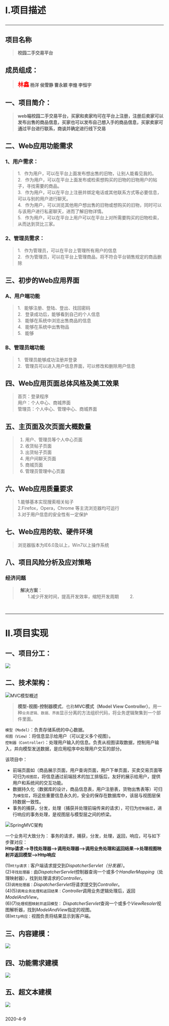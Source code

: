 # I.项目描述<hr>

## 项目名称
> **校园二手交易平台**

## 成员组成：<br>
>**<font size =4 color="red">林鑫</font> 杨洋 侯雪静 曹永颖 李煌 李恒宇**

## 一、项目简介：<br>
>**web端校园二手交易平台，买家和卖家均可在平台上注册，注册后卖家可以发布出售的商品信息，买家也可以发布自己想入手的商品信息，买家卖家可通过平台进行联系，商谈并确定进行线下交易**
## 二、Web应用功能需求 
### 1、用户需求：

> 1.&ensp;&nbsp;作为用户，可以在平台上面发布想出售的旧物，让别人能看见我的。<br>
> 2.&ensp;&nbsp;作为用户，可以在平台上面发布或检索想购买的旧物的旧物用户的帖子，寻找需要的商品。<br>
> 3.&ensp;&nbsp;作为用户，可以在平台上注册并绑定电话或其他联系方式等必要信息，可以与别的用户进行聊天。<br>
> 4.&ensp;&nbsp;作为用户，可以浏览其他用户想出售的旧物或想购买的旧物，同时可以与该用户进行私密聊天，进而了解旧物详情。<br>
>5.&ensp;&nbsp;作为用户，可以在平台上用户可以在平台上对所需要购买的旧物检索，从而达到货比三家。

### 2、管理员需求：
>1.&ensp;&nbsp;作为管理员，可以在平台上管理所有用户的信息<br>
>2.&ensp;&nbsp;作为管理员，可以在平台上管理商品，将不符合平台销售规定的商品删除<br>

## 三、初步的Web应用界面
### A、用户端功能
>1.&ensp;&nbsp;能够注册、登陆、登出、找回密码<br>
>2.&ensp;&nbsp;登录成功后，能够看到自己的个人信息<br>
>3.&ensp;&nbsp;能够在系统中浏览出售商品的信息<br>
>4.&ensp;&nbsp;能够在系统中出售物品<br>
>5.&ensp;&nbsp;能够
    
### B、管理员端功能
>1.&ensp;&nbsp;管理员能够成功注册并登录<br>
>2.&ensp;&nbsp;管理员可以进入用户信息界面，可以修改和删除用户信息
    
## 四、Web应用页面总体风格及美工效果
>首页：登录程序<br>
>用户：个人中心、商城界面<br>
>管理员：个人中心、管理中心、商城界面<br>
    
## 五、主页面及次页面大概数量
>1. 用户、管理员等个人中心页面
>2. 收货帖子页面
>3. 出货帖子页面
>4. 用户间聊天页面
>5. 商城页面
>6. 管理员管理中心页面
      
## 六、Web应用质量要求 
   >1.能够基本实现搜索相关帖子<br>
   >2.Firefox，Opera，Chrome 等主流浏览器均可运行<br>
   >3.对于用户信息的安全性有一定保护
    
    
## 七、Web应用的软、硬件环境 
  >浏览器版本为IE6.0及以上，Win7以上操作系统
  
## 八、项目风险分析及应对策略
### 经济问题
>&nbsp;&nbsp;**解决方案**：<br>
&nbsp;&nbsp;&nbsp;&nbsp;&nbsp;&nbsp;&nbsp;&nbsp;1.减少开发时间，提高开发效率，缩短开发周期
&nbsp;&nbsp;&nbsp;&nbsp;&nbsp;&nbsp;&nbsp;&nbsp;2.
 
<br>
<hr>


# II.项目实现

## 一、项目分工：
![](https://img-blog.csdnimg.cn/20200409222158769.png?x-oss-process=image/watermark,type_ZmFuZ3poZW5naGVpdGk,shadow_10,text_aHR0cHM6Ly9ibG9nLmNzZG4ubmV0L3dlaXhpbl80MzQ1MjQyNA==,size_16,color_FFFFFF,t_70)

## 二、技术架构：
![MVC模型概述](<https://images2018.cnblogs.com/blog/1027054/201805/1027054-20180521151956650-1028459743.png>)

>**模型-视图-控制器模式**，也称**MVC模式（Model View Controller）**。用一种``业务逻辑、数据、界面``显示分离的方法组织代码，将业务逻辑聚集到一个部件里面。

``模型（Model）``：负责存储系统的中心数据。  
``视图（View）``：将信息显示给用户（可以定义多个视图）。  
``控制器（Controller）``：处理用户输入的信息。负责从视图读取数据，控制用户输入，并向模型发送数据，是应用程序中处理用户交互的部分。

该项目中：  

- 前端页面如（商品展示页面，用户查询页面，用户下单页面，买卖交易页面等可归为``视图层``，将信息通过前端技术的加工排版后，友好的展示给用户，提供用户和系统间的交互功能。  
- 数据持久化（数据库的设计，商品信息表，用户注册表，货物出售表等）可归为``模型层``，将这些重要信息永久的，安全的保存在数据库中，该层与视图层保持数据一致性。  
- 事务的捕获，分发，处理（捕获并处理前端传来的请求），可归为``控制器层``，进行响应的事务处理，是视图层与模型层之间的桥梁。  
  
    
    
  

![SpringMVC架构](<https://images2018.cnblogs.com/blog/1027054/201805/1027054-20180522173053209-1511254402.png>)

一个业务可大致分为：
事务的请求，捕获，分发，处理，返回，响应，可与如下步骤对应：  
**Http请求——>寻找处理器——>调用处理器——>调用业务处理和返回结果——>处理视图映射并返回模型——>Http响应**  

(1)``Http请求：``客户端请求提交到*DispatcherServlet（分发器）*。  
(2)``寻找处理器：``由*DispatcherServlet*控制器查询一个或多个*HandlerMapping*（处理映射器），找到处理请求的*Controller*。  
(3)``调用处理器：``*DispatcherServlet*将请求提交到*Controller*。  
(4)(5)``调用业务处理和返回结果：``*Controller*调用业务逻辑处理后，返回*ModelAndView*。  
(6)(7)``处理视图映射并返回模型：`` *DispatcherServlet*查询一个或多个*ViewResoler*视图解析器，找到*ModelAndView*指定的视图。  
(8)``Http响应：``视图负责将结果显示到客户端。

## 三、内容建模：

![](https://ae01.alicdn.com/kf/H2d4555f5d6194e55845de4af372c32b9Z.jpg)

## 四、功能需求建模
![](https://ae01.alicdn.com/kf/Hb3fd651ddc064880b1c91d8cef73143a1.jpg)

## 五、超文本建模
![](https://ae01.alicdn.com/kf/H1d866132275c4ed38b45e0ebda1d641d3.jpg)
##

2020-4-9

